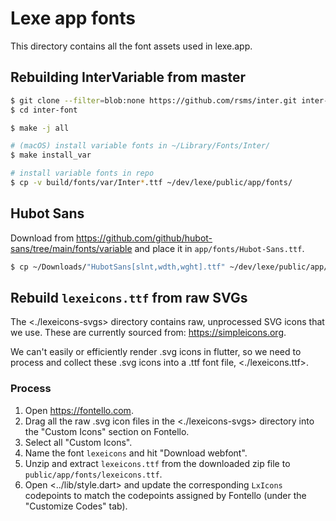 # Lexe app fonts

This directory contains all the font assets used in lexe.app.

## Rebuilding InterVariable from master

```bash
$ git clone --filter=blob:none https://github.com/rsms/inter.git inter-font
$ cd inter-font

$ make -j all

# (macOS) install variable fonts in ~/Library/Fonts/Inter/
$ make install_var

# install variable fonts in repo
$ cp -v build/fonts/var/Inter*.ttf ~/dev/lexe/public/app/fonts/
```

## Hubot Sans

Download from <https://github.com/github/hubot-sans/tree/main/fonts/variable>
and place it in `app/fonts/Hubot-Sans.ttf`.

```bash
$ cp ~/Downloads/"HubotSans[slnt,wdth,wght].ttf" ~/dev/lexe/public/app/fonts/Hubot-Sans.ttf
```


## Rebuild `lexeicons.ttf` from raw SVGs

The <./lexeicons-svgs> directory contains raw, unprocessed SVG icons that we
use. These are currently sourced from: <https://simpleicons.org>.

We can't easily or efficiently render .svg icons in flutter, so we need to
process and collect these .svg icons into a .ttf font file, <./lexeicons.ttf>.

### Process

1. Open <https://fontello.com>.
2. Drag all the raw .svg icon files in the <./lexeicons-svgs> directory into the
   "Custom Icons" section on Fontello.
3. Select all "Custom Icons".
4. Name the font `lexeicons` and hit "Download webfont".
5. Unzip and extract `lexeicons.ttf` from the downloaded zip file to
   `public/app/fonts/lexeicons.ttf`.
6. Open <../lib/style.dart> and update the corresponding `LxIcons` codepoints
   to match the codepoints assigned by Fontello (under the "Customize Codes"
   tab).
